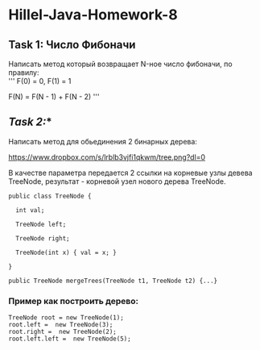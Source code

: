 # Hillel-Java-Homework-8

## **Task 1:** Число Фибоначи

Написать метод который возвращает N-ное число фибоначи, по правилу:  
'''
F(0) = 0, F(1) = 1

F(N) = F(N - 1) + F(N - 2)
'''
## **Task 2*:** 
Написать метод для обьединения 2 бинарных дерева:  

https://www.dropbox.com/s/lrblb3vjfi1qkwm/tree.png?dl=0

В качестве параметра передается 2 ссылки на корневые узлы девева TreeNode, результат - корневой узел нового дерева TreeNode.
```
public class TreeNode {

  int val;

  TreeNode left;

  TreeNode right;

  TreeNode(int x) { val = x; }

}

public TreeNode mergeTrees(TreeNode t1, TreeNode t2) {...}
```
### **Пример как построить дерево:**
```
TreeNode root = new TreeNode(1);
root.left =  new TreeNode(3);
root.right =  new TreeNode(2);
root.left.left =  new TreeNode(5);
```
